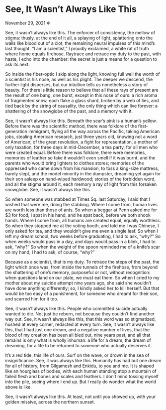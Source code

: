 <!-- emilia-snapshot-properties
See, It Wasn’t Always Like This
2021/11/29
cygnus
emilia-snapshot-properties -->

# See, It Wasn’t Always Like This

November 29, 2021
❄

See, it wasn’t always like this.
The enforcer of consistency, the mellow of stigma:
thusly,
at the end of it all, a splaying of light, splattering onto the walls
like blood out of a clot, the remaining neural impulses of
this mind’s last thought. “I am a scientist,” I proudly exclaimed,
a white rat of truth where home equals firehose. Raytrace and retrace
my duty to the past, with haste, I echo into the chamber: the secret is just a means
for a question to ask its next.

So inside the fiber-optic I skip along the light, knowing full well
the worth of a scientist is his nose, as well as his plight. The deeper we descend,
the further light disperses, but our intuition tells us nonetheless
a story of beauty. For there is little reason to believe
that all these rays of present are the result of one bang, one burst,
except in this nose of ours: a rich aroma of fragmented snow,
each flake a glass shard, broken by a web of lies, and tied back by the string of causality,
the only thing which can live forever: a shattering of the snowglobe of the past,
and a memory with it.

See, it wasn’t always like this.
Beneath the scar’s pink is a human’s yellow.
Before there was the scientific method, there was folklore
of the first-generation immigrant, flying all the way across the Pacific,
taking American jobs, stealing American research,
just three years old, knowing not a word of American;
of the great revolution, a fight for representation, a mother of only taxation,
for three days in mid-December, a tea party,
for all men who were created equal.
Before there was folklore, there were memories,
memories of leather so fake it wouldn’t even smell if it was burnt,
and the parents who would bring lighters to clothes stores;
memories of the oppressed who came down from his mansion,
to toss a king-size mattress, barely slept,
and the model minority in the dumpster, dreaming yet again for their son
asleep on hand-wiped hardwood;
stories of the forbidden word, and all the stigma around it,
each memory a ray of light from this forsaken snowglobe.
See, it wasn’t always like this.

So when someone was stabbed at Times Sq. last Saturday,
I said that I wished that were me, doing the stabbing.
Where I come from, human lives are worth less than those of ants.
So when a beggar at Penn asked me for $3 for food,
I spat in his hand, and he spat back, before we both shook hands.
Where I come from, all humans are created equal, equally worthless.
So when they stopped me at the voting booth,
and told me I was Chinese, I only asked for tea,
and they wouldn’t give me even a single leaf.
So when I left my dream school, two weeks before graduating, I had to ask, “why?”
So when weeks would pass in a day, and days would pass in a blink, I had to ask, “why?”
So when the weight of the spoon reminded me of a knife’s scar on my hand, I had to ask, of course,
“why?”

Because as a scientist, that is my duty.
To retrace the steps of the past, the light which once was,
from inside the tunnels of the firehose, from beyond the shattering of one’s memory,
purposeful or not, without recognition:
when questions land on our plate, we must eat them.
So when I cried to my mother about my suicide attempt nine years ago,
she said she wouldn’t have done anything differently; so, I kindly asked
her to kill herself.
But that would be too easy of a punishment,
for someone who dreamt for their son,
and scarred him for it too.

See, it wasn’t always like this.
People who committed suicide actually wanted to die.
Not just be reborn, not because they couldn’t find another way out.
See, it wasn’t always like this,
that this word was so stigmatized,
hushed at every corner, redacted at every turn.
See, it wasn’t always like this,
that I had just one dream,
and a negative number of lives,
that the blood of my creation has been all bled out, nine years past,
and all that remains is only what is wholly inhuman: a life for a dream,
the dream of dreaming, for a life to be returned
to someone who actually deserves it.

It’s a red tide, this life of ours.
Surf on the wave, or drown in the sea of insignificance.
See, it was always like this.
Humanity has had but one dream for all of history, 
from Gilgamesh and Enkidu, to you and me.
It is shaped like an hourglass of bodies, with each human standing
atop a mountain of failed flesh and bones and scales and feathers.
I don’t mind tossing myself into the pile, seeing where I end up.
But I really do wonder what the world above is like.

See, it wasn’t always like this.
At least, not until you showed up,
with your golden missive,
across the northern sunset.

